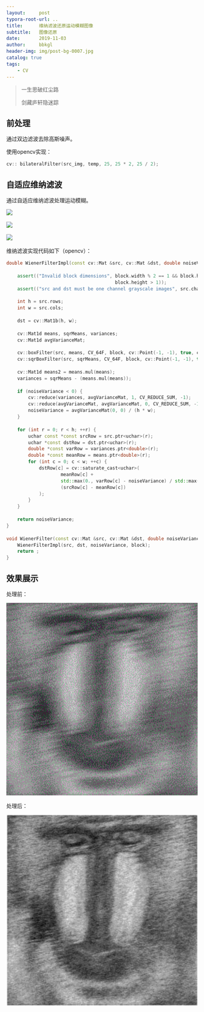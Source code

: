 ```yaml
---
layout:     post
typora-root-url: ..
title:      维纳滤波还原运动模糊图像
subtitle:   图像还原
date:       2019-11-03
author:     bbkgl
header-img: img/post-bg-0007.jpg
catalog: true
tags:
    - CV
---
```


>一生思破红尘路
>
>剑藏庐轩隐迷踪

## 前处理

通过双边滤波去除高斯噪声。

使用opencv实现：

```cpp
cv:: bilateralFilter(src_img, temp, 25, 25 * 2, 25 / 2);
```

## 自适应维纳滤波

通过自适应维纳滤波处理运动模糊。

![](<https://camo.githubusercontent.com/aa8dcf568d507b789935a9bd699a1cfe5d414716/68747470733a2f2f7261776769742e636f6d2f7072697474742f41646170746976655769656e657246696c7465722f6d61737465722f737667732f30663664333862643738616231313561646537333266323966653766353165622e7376673f696e766572745f696e5f6461726b6d6f6465>)

![](<https://camo.githubusercontent.com/dda21bfb4f877bed4eb3cdf9ebdb315deb8a5f63/68747470733a2f2f7261776769742e636f6d2f7072697474742f41646170746976655769656e657246696c7465722f6d61737465722f737667732f32633237353733633939336333656361343933333366616330613434643338662e7376673f696e766572745f696e5f6461726b6d6f6465>)

![](<https://camo.githubusercontent.com/26d25cafde4f43490ca62273031e3a6d0703b2ab/68747470733a2f2f7261776769742e636f6d2f7072697474742f41646170746976655769656e657246696c7465722f6d61737465722f737667732f64323636373839663137613430336464336237333462333865623430336661622e7376673f696e766572745f696e5f6461726b6d6f6465>)

维纳滤波实现代码如下（opencv）：

```cpp
double WienerFilterImpl(const cv::Mat &src, cv::Mat &dst, double noiseVariance, const cv::Size &block) {

    assert(("Invalid block dimensions", block.width % 2 == 1 && block.height % 2 == 1 && block.width > 1 &&
                                        block.height > 1));
    assert(("src and dst must be one channel grayscale images", src.channels() == 1, dst.channels() == 1));

    int h = src.rows;
    int w = src.cols;

    dst = cv::Mat1b(h, w);

    cv::Mat1d means, sqrMeans, variances;
    cv::Mat1d avgVarianceMat;

    cv::boxFilter(src, means, CV_64F, block, cv::Point(-1, -1), true, cv::BORDER_REPLICATE);
    cv::sqrBoxFilter(src, sqrMeans, CV_64F, block, cv::Point(-1, -1), true, cv::BORDER_REPLICATE);

    cv::Mat1d means2 = means.mul(means);
    variances = sqrMeans - (means.mul(means));

    if (noiseVariance < 0) {
        cv::reduce(variances, avgVarianceMat, 1, CV_REDUCE_SUM, -1);
        cv::reduce(avgVarianceMat, avgVarianceMat, 0, CV_REDUCE_SUM, -1);
        noiseVariance = avgVarianceMat(0, 0) / (h * w);
    }

    for (int r = 0; r < h; ++r) {
        uchar const *const srcRow = src.ptr<uchar>(r);
        uchar *const dstRow = dst.ptr<uchar>(r);
        double *const varRow = variances.ptr<double>(r);
        double *const meanRow = means.ptr<double>(r);
        for (int c = 0; c < w; ++c) {
            dstRow[c] = cv::saturate_cast<uchar>(
                    meanRow[c] +
                    std::max(0., varRow[c] - noiseVariance) / std::max(varRow[c], noiseVariance) *
                    (srcRow[c] - meanRow[c])
            );
        }
    }

    return noiseVariance;
}

void WienerFilter(const cv::Mat &src, cv::Mat &dst, double noiseVariance = 10000, const cv::Size &block = cv::Size(3, 3)) {
    WienerFilterImpl(src, dst, noiseVariance, block);
    return ;
}
```

## 效果展示

处理前：

![Hf581eb1cafb7415183808a56fba7c2b62](/cloud_img/Hf581eb1cafb7415183808a56fba7c2b62.png)

处理后：

![H8d970c9e499748b3b93c3fe4f2d08196f](/cloud_img/H8d970c9e499748b3b93c3fe4f2d08196f.png)


